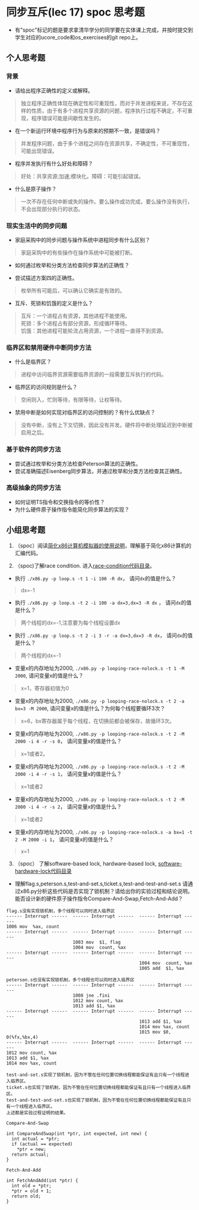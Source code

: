 # 同步互斥(lec 17) spoc 思考题


- 有"spoc"标记的题是要求拿清华学分的同学要在实体课上完成，并按时提交到学生对应的ucore_code和os_exercises的git repo上。

## 个人思考题

### 背景
 - 请给出程序正确性的定义或解释。

> 独立程序正确性体现在确定性和可重现性，而对于并发进程来说，不存在这样的性质，由于有多个进程共享资源的问题，程序执行过程不确定，不可重现，程序错误可能是间歇性发生的。

 - 在一个新运行环境中程序行为与原来的预期不一致，是错误吗？

> 并发程序问题，由于多个进程之间存在资源共享，不确定性，不可重现性，可能出现错误。

 - 程序并发执行有什么好处和障碍？

> 好处：共享资源;加速;模块化。障碍：可能引起错误。

 - 什么是原子操作？

> 一次不存在任何中断或失的操作。要么操作成功完成，要么操作没有执行，不会出现部分执行的状态。

### 现实生活中的同步问题

 - 家庭采购中的同步问题与操作系统中进程同步有什么区别？

> 家庭采购中的有些操作在操作系统中可能被打断。

 - 如何通过枚举和分类方法检查同步算法的正确性？

> 

 - 尝试描述方案四的正确性。

> 枚举所有可能后，可以确认它确实是有效的。

 - 互斥、死锁和饥饿的定义是什么？

> 互斥：一个进程占有资源，其他进程不能使用。   
  死锁：多个进程占有部分资源，形成循环等待。   
  饥饿：其他进程可能轮流占用资源，一个进程一直得不到资源。

### 临界区和禁用硬件中断同步方法

 - 什么是临界区？

> 进程中访问临界资源需要临界资源的一段需要互斥执行的代码。

 - 临界区的访问规则是什么？

> 空闲则入，忙则等待，有限等待，让权等待。

 - 禁用中断是如何实现对临界区的访问控制的？有什么优缺点？

> 没有中断，没有上下文切换，因此没有并发。硬件将中断处理延迟到中断被启用之后。

### 基于软件的同步方法

 - 尝试通过枚举和分类方法检查Peterson算法的正确性。
 - 尝试准确描述Eisenberg同步算法，并通过枚举和分类方法检查其正确性。

### 高级抽象的同步方法

 - 如何证明TS指令和交换指令的等价性？
 - 为什么硬件原子操作指令能简化同步算法的实现？
 
## 小组思考题

1. （spoc）阅读[简化x86计算机模拟器的使用说明](https://github.com/chyyuu/ucore_lab/blob/master/related_info/lab7/lab7-spoc-exercise.md)，理解基于简化x86计算机的汇编代码。

2. （spoc)了解race condition. 进入[race-condition代码目录](https://github.com/chyyuu/ucore_lab/tree/master/related_info/lab7/race-condition)。

 - 执行 `./x86.py -p loop.s -t 1 -i 100 -R dx`， 请问`dx`的值是什么？  

> dx=-1

 - 执行 `./x86.py -p loop.s -t 2 -i 100 -a dx=3,dx=3 -R dx` ， 请问`dx`的值是什么？  

> 两个线程的dx=-1,注意要为每个线程设置dx

 - 执行 `./x86.py -p loop.s -t 2 -i 3 -r -a dx=3,dx=3 -R dx`， 请问`dx`的值是什么？  

> 两个线程的dx=-1

 - 变量x的内存地址为2000, `./x86.py -p looping-race-nolock.s -t 1 -M 2000`, 请问变量x的值是什么？  

> x=1，寄存器初值为0

 - 变量x的内存地址为2000, `./x86.py -p looping-race-nolock.s -t 2 -a bx=3 -M 2000`, 请问变量x的值是什么？为何每个线程要循环3次？  
>x=6，bx寄存器属于每个线程，在切换前都会被保存，故循环3次。
 - 变量x的内存地址为2000, `./x86.py -p looping-race-nolock.s -t 2 -M 2000 -i 4 -r -s 0`， 请问变量x的值是什么？  
>x=1或者2。
 - 变量x的内存地址为2000, `./x86.py -p looping-race-nolock.s -t 2 -M 2000 -i 4 -r -s 1`， 请问变量x的值是什么？  
>x=1或者2
 - 变量x的内存地址为2000, `./x86.py -p looping-race-nolock.s -t 2 -M 2000 -i 4 -r -s 2`， 请问变量x的值是什么？   
>x=1或者2
 - 变量x的内存地址为2000, `./x86.py -p looping-race-nolock.s -a bx=1 -t 2 -M 2000 -i 1`， 请问变量x的值是什么？   
>x=1
3. （spoc） 了解software-based lock, hardware-based lock, [software-hardware-lock代码目录](https://github.com/chyyuu/ucore_lab/tree/master/related_info/lab7/software-hardware-locks)

  - 理解flag.s,peterson.s,test-and-set.s,ticket.s,test-and-test-and-set.s 请通过x86.py分析这些代码是否实现了锁机制？请给出你的实验过程和结论说明。能否设计新的硬件原子操作指令Compare-And-Swap,Fetch-And-Add？
```
flag.s没有实现锁机制，多个线程可以同时进入临界区
------ Interrupt ------  ------ Interrupt ------  ------ Interrupt ------  
1006 mov  %ax, count
------ Interrupt ------  ------ Interrupt ------  ------ Interrupt ------  
                         1003 mov  $1, flag
                         1004 mov  count, %ax
------ Interrupt ------  ------ Interrupt ------  ------ Interrupt ------  
                                                  1004 mov  count, %ax
                                                  1005 add  $1, %ax

peterson.s也没有实现锁机制，多个线程也可以同时进入临界区
------ Interrupt ------  ------ Interrupt ------  ------ Interrupt ------  
                         1008 jne .fini
                         1012 mov count, %ax
                         1013 add $1, %ax
------ Interrupt ------  ------ Interrupt ------  ------ Interrupt ------  
                                                  1013 add $1, %ax
                                                  1014 mov %ax, count
                                                  1015 mov $0, 0(%fx,%bx,4)
------ Interrupt ------  ------ Interrupt ------  ------ Interrupt ------  
1012 mov count, %ax
1013 add $1, %ax
1014 mov %ax, count

test-and-set.s实现了锁机制，因为不管在任何位置切换线程都能保证有且只有一个线程进入临界区。
ticket.s也实现了锁机制，因为不管在任何位置切换线程都能保证有且只有一个线程进入临界区。
test-and-test-and-set.s也实现了锁机制，因为不管在任何位置切换线程都能保证有且只有一个线程进入临界区。
上述都是实验过程证明的结果。
```
```
Compare-And-Swap

int CompareAndSwap(int *ptr, int expected, int new) {
  int actual = *ptr;
  if (actual == expected)
    *ptr = new;
  return actual;
}
```

```
Fetch-And-Add

int FetchAndAdd(int *ptr) {
  int old = *ptr;
  *ptr = old + 1;
  return old;
}
```
